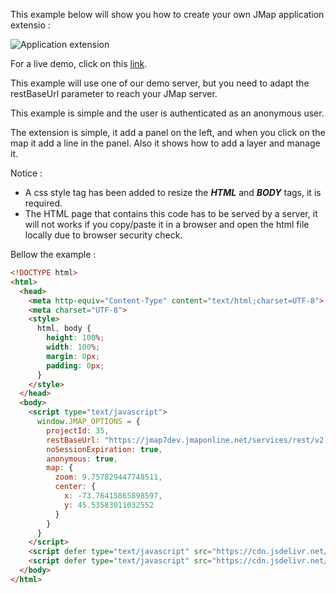 This example below will show you how to create your own JMap application extensio :

![Application extension](./images/extension.png "Application extension")

For a live demo, click on this [link](http://jsfiddle.net/K2Geospatial/uaksoLm9/54/).

This example will use one of our demo server, but you need to adapt the restBaseUrl parameter to reach your JMap server.

This example is simple and the user is authenticated as an anonymous user.

The extension is simple, it add a panel on the left, and when you click on the map it add a line in the panel.
Also it shows how to add a layer and manage it.

Notice :

  - A css style tag has been added to resize the ***HTML*** and ***BODY*** tags, it is required.
  - The HTML page that contains this code has to be served by a server, it will not works if you copy/paste it in a browser and open the html file locally due to browser security check.

Bellow the example :

```html
<!DOCTYPE html>
<html>
  <head>
    <meta http-equiv="Content-Type" content="text/html;charset=UTF-8">
    <meta charset="UTF-8">
    <style>
      html, body {
        height: 100%;
        width: 100%;
        margin: 0px;
        padding: 0px;
      }
    </style>
  </head>
  <body>
    <script type="text/javascript">
      window.JMAP_OPTIONS = {
        projectId: 35,
        restBaseUrl: "https://jmap7dev.jmaponline.net/services/rest/v2.0",
        noSessionExpiration: true,
        anonymous: true,
        map: {
          zoom: 9.757829447748511,
          center: {
            x: -73.76415865898597,
            y: 45.53583011032552
          }
        }
      }
    </script>
    <script defer type="text/javascript" src="https://cdn.jsdelivr.net/npm/jmap-core-js@0.5.0/public/index.js"></script>
    <script defer type="text/javascript" src="https://cdn.jsdelivr.net/npm/jmap-app-js@0.1.1/public/index.js"></script>
  </body>
</html>
```
